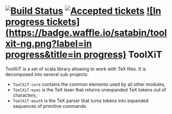 [![Build Status](https://travis-ci.org/satabin/toolxit-ng.svg?branch=master)](https://travis-ci.org/satabin/toolxit-ng) [![Accepted tickets](https://badge.waffle.io/satabin/toolxit-ng.png?label=accepted&title=accepted)](https://waffle.io/satabin/toolxit-ng) [![In progress tickets](https://badge.waffle.io/satabin/toolxit-ng.png?label=in progress&title=in progress)](https://waffle.io/satabin/toolxit-ng)
ToolXiT
=======

ToolXiT is a set of scala library allowing to work with TeX files.
It is decomposed into several sub-projects:
 - `ToolXiT-core` contains the common elements used by all other modules,
 - `ToolXiT-eyes` is the TeX lexer that returns unexpanded TeX tokens out of characters,
 - `ToolXiT-mouth` is the TeX parser that turns tokens into expanded sequences of primitive commands
